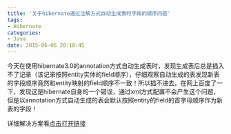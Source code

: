 ```yaml
---
title: '关于hibernate通过注解方式自动生成表时字段的顺序问题'
tags:
- Hibernate
categories:
- Java
date: 2015-06-06 20:18:45
---
```

今天在使用hibernate3.0的annotation方式自动生成表时，发现生成表后总是插入不了记录（该记录按照entity实体的field顺序），仔细观察自动生成的表发现新表的字段顺序竟然和entity映射的field顺序不一致！所以插不进去。在网上百度了一下，发现这是hibernate自身的一个错误，通过xml方式配置不会产生这个问题，但是以annotation方式自动生成的表会默认按照entity的field的首字母顺序作为新表的字段！

详细解决方案看[点击打开链接](http://www.cnblogs.com/eggbucket/archive/2013/03/05/2943727.html)
